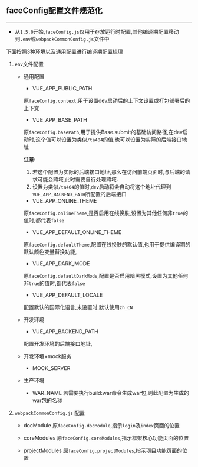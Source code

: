 ## faceConfig配置文件规范化

---

+ 从`1.5.0`开始,`faceConfig.js`仅用于存放运行时配置,其他编译期配置移动到`.env`或`webpackCommonConfig.js`文件中

下面按照3种环境以及通用配置进行编译期配置梳理
1. `env`文件配置
    + 通用配置
        + VUE_APP_PUBLIC_PATH
      
        原`faceConfig.context`,用于设置dev启动后的上下文设置或打包部署后的上下文
        + VUE_APP_BASE_PATH
      
        原`faceConfig.basePath`,用于提供Base.submit的基础访问路径,在dev启动时,这个值可以设置为类似`/ta404`的值,也可以设置为实际的后端接口地址
      
        **注意:**
        1. 若这个配置为实际的后端接口地址,那么在访问前端页面时,与后端的请求可能会跨域,此时需要自行处理跨域.
        1. 设置为类似`/ta404`的值时,`dev`启动将会自动将这个地址代理到`VUE_APP_BACKEND_PATH`所配置的后端接口
        + VUE_APP_ONLINE_THEME
      
        原`faceConfig.onlineTheme`,是否启用在线换肤,设置为其他任何非`true`的值时,都代表`false`
        + VUE_APP_DEFAULT_ONLINE_THEME
      
        原`faceConfig.defaultTheme`,配置在线换肤的默认值,也用于提供编译期的默认颜色变量替换功能,
        + VUE_APP_DARK_MODE
      
        原`faceConfig.defaultDarkMode`,配置是否启用暗黑模式,设置为其他任何非`true`的值时,都代表`false`
        + VUE_APP_DEFAULT_LOCALE

        配置默认的国际化语言,未设置时,默认使用`zh_CN`
    + 开发环境
        + VUE_APP_BACKEND_PATH
   
        配置开发环境的后端接口地址,
    + 开发环境+mock服务
        + MOCK_SERVER
    + 生产环境
        + WAR_NAME
        若需要执行build:war命令生成war包,则此配置为生成的war包的名称
1. `webpackCommonConfig.js` 配置

    + docModule 
    原`faceConfig.docModule`,指示`login`及`index`页面的位置
    
    + coreModules
    原`faceConfig.coreModules`,指示框架核心功能页面的位置
      
    + projectModules
    原`faceConfig.projectModules`,指示项目功能页面的位置
